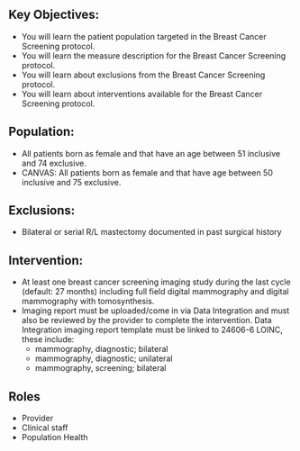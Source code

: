 ## Key Objectives:
 - You will learn the patient population targeted in the Breast Cancer Screening protocol.
 - You will learn the measure description for the Breast Cancer Screening protocol.
 - You will learn about exclusions from the Breast Cancer Screening protocol.
 - You will learn about interventions available for the Breast Cancer Screening protocol. 
## Population:
 - All patients born as female and that have an age between 51 inclusive and 74 exclusive.
 - CANVAS: All patients born as female and that have age between 50 inclusive and 75 exclusive.

## Exclusions:
 - Bilateral or serial R/L mastectomy documented in past surgical history

## Intervention:
 - At least one breast cancer screening imaging study during the last cycle (default: 27 months) including full field digital mammography and digital mammography with tomosynthesis.
 - Imaging report must be uploaded/come in via Data Integration and must also be reviewed by the provider to complete the intervention. Data Integration imaging report template must be linked to 24606-6 LOINC, these include:
    - mammography, diagnostic; bilateral
    - mammography, diagnostic; unilateral
    - mammography, screening; bilateral 
 
## Roles
 - Provider
 - Clinical staff
 - Population Health
